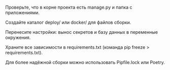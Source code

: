 Проверьте, что в корне проекта есть manage.py и папка с приложениями.

Создайте каталог deploy/ или docker/ для файлов сборки.

Перенесите настройки: вынос секретов и базу данных в переменные окружения.

Храните все зависимости в requirements.txt (команда pip freeze > requirements.txt).

Для более надёжной сборки можно использовать Pipfile.lock или Poetry.